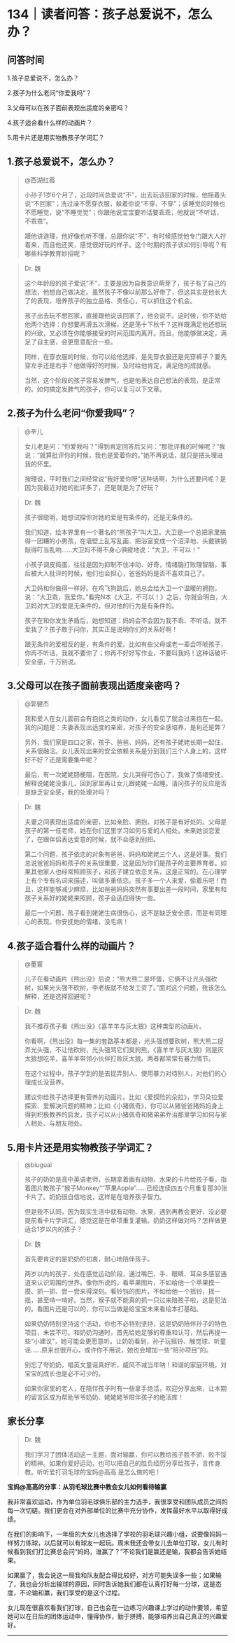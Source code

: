 # 134｜读者问答：孩子总爱说不，怎么办？

## 问答时间

1.孩子总爱说不，怎么办？

2.孩子为什么老问“你爱我吗”？

3.父母可以在孩子面前表现出适度的亲密吗？

4.孩子适合看什么样的动画片？

5.用卡片还是用实物教孩子学词汇？

## 1.孩子总爱说不，怎么办？

> @西湖红霞
> 
> 小孙子1岁6个月了，近段时间总爱说“不”，出去玩该回家的时候，他摇着头说“不回家”；洗过澡不愿穿衣服，躲着你说“不穿、不穿”；该睡觉的时候也不愿睡觉，说“不睡觉觉”；你跟他说宝宝要听话要乖乖，他就说“不听话，不乖乖”。
> 
> 跟他讲道理，他好像也听不懂，总跟你说“不”，有时候感觉他专门跟大人拧着来，而且他还笑，感觉很好玩的样子。这个时期的孩子该如何引导呢？有哪些科学教育妙招呢？

> Dr. 魏
> 
> 这个年龄段的孩子爱说“不”，主要是因为自我意识萌芽了，孩子有了自己的想法，他想自己做决定。虽然孩子不像以前那么好带了，但这其实是他长大了的表现，培养孩子的独立品格、责任心，可以抓住这个机会。
> 
> 孩子出去玩不想回家，直接跟他说该回家了，他会说不。这时候，你不妨给他两个选择：你想要再滑五次滑梯，还是荡十下秋千？这样既满足他还想玩的兴致，又必须在你能够接受的时间范围内离开。而且，他能够做决定，满足了自主感，会更愿意配合一些。
> 
> 同样，在穿衣服的时候，你可以给他选择，是先穿衣服还是先穿裤子？要先穿左手还是右手？他做得好的时候，及时给他肯定，满足他的成就感。
> 
> 当然，这个阶段的孩子容易发脾气，也是他表达自己想法的表现，是正常的。如何搞定发脾气的孩子，你可以复习以下文章。

## 2.孩子为什么老问“你爱我吗”？

> @辛儿
> 
> 女儿老是问：“你爱我吗？”得到肯定回答后又问：“那批评我的时候呢？”我说：“就算批评你的时候，我也是爱着你的。”她不再说话，就只是把头埋进我的怀里。
> 
> 按理说，平时我们之间经常说“我好爱你呀”这种话啊，为什么还要问呢？是因为我最近对她的批评多了，还是就是为了好玩？

> Dr. 魏
> 
> 孩子很聪明，她想试探你对她的爱是有条件的，还是无条件的。
> 
> 我们知道，绘本界里有一个著名的“熊孩子”叫大卫。大卫是一个总把家里搞得一团糟的小男孩，在墙壁上乱写乱画、把浴室变成一个沼泽地、头戴铁锅敲得叮当乱响……大卫妈不得不身心俱疲地说：“大卫，不可以！”
> 
> 小孩子调皮捣蛋，往往是因为抑制不住冲动、好奇，情绪脑打败理智脑，事后被大人批评的时候，他们也会担心，爸爸妈妈是否不喜欢自己了。
> 
> 大卫妈和你做得一样好。在鸡飞狗跳后，她总会给大卫一个温暖的拥抱，说：“大卫乖，我爱你。”看完N本《大卫，不可以！》之后，你就会明白，大卫妈对大卫的爱是无条件的，但对他的行为是有条件的。
> 
> 孩子在和你发生矛盾后，她想知道：妈妈会不会因为我不乖、不听话，就不爱我了？孩子敢于问你，其实正是说明你们的关系好啊！
> 
> 跟无条件的爱相反的是，有条件的爱。比如有些父母或老一辈会吓唬孩子，你再不听话，我就不要你了；你再不好好写作业，不要叫我妈！这种话破坏安全感，千万别说。

## 3.父母可以在孩子面前表现出适度亲密吗？

> @郭健杰
> 
> 我和爱人在女儿面前会有抱抱之类的动作，女儿看见了就会过来抱在一起。我的问题是：夫妻表现出适度的亲密，对孩子的安全感培养，是利还是弊？
> 
> 另外，我们家是四口之家，孩子、爸爸、妈妈，还有孩子姥姥长期一起住，关系很融洽。女儿表现出来的安全依赖关系是分到我们三个人身上的，这样好不好？还是需要集中呢？
> 
> 最后，有一次姥姥肠梗阻，在医院，女儿哭得可伤心了，我做了情绪安抚，解释说姥姥没事儿，回到家里再让女儿跟姥姥一起睡。请问孩子的反应是否是缺乏安全感，我的处理对吗？

> Dr. 魏
> 
> 夫妻之间表现出适度的亲密，比如亲脸、拥抱，对孩子是有好处的。父母是孩子的第一任老师，她在你们这里学习如何与爱的人相处。未来她谈恋爱了，在跟伴侣表达爱意的时候，就不会感到别扭。
> 
> 第二个问题，孩子依恋的对象有爸爸、妈妈和姥姥三个人，这是好事。我们总说爸爸妈妈和孩子的关系很重要，这是因为你们是孩子的主要养育者。如果其他家人也经常照顾孩子，和孩子建立依恋关系，这是正常的。在心理学上有个专有名词来描述，叫做多重依恋。孩子多一个人来爱，偷着乐吧！而且，这样能够减少麻烦，比如爸爸妈妈突然有事要出差一段时间，家里有和孩子关系好的姥姥来照顾，孩子会适应得快一些。
> 
> 最后一个问题，孩子看到姥姥生病很伤心，这不是缺乏安全感，而是有同理心的表现。你安抚她的情绪，没毛病！

## 4.孩子适合看什么样的动画片？

> @董寰
> 
> 儿子在看动画片《熊出没》后说：“熊大熊二是坏蛋，它俩不让光头强砍树，如果光头强不砍树，李老板就不给发工资了。”面对这个问题，我该怎么解释，还是选择回避呢？

> Dr. 魏
> 
> 我不推荐孩子看《熊出没》《喜羊羊与灰太狼》这种类型的动画片。
> 
> 你看啊，《熊出没》每一集的套路基本都是，光头强想要砍树，熊大熊二捉弄光头强，不让他砍树，光头强骂它们臭狗熊。《喜羊羊与灰太狼》则是灰太狼想吃羊，喜羊羊带领小伙伴打败灰太狼。两者都常常有暴力情节。
> 
> 在这个过程中，孩子学到的是去捉弄别人、使用暴力对待别人，对他们的心理成长没营养。
> 
> 建议你给孩子选择更有营养的动画片。比如《爱探险的朵拉》，学习朵拉爱探索、爱解决问题的精神；比如《小猪佩奇》，你可以从猪爸爸猪妈妈身上得到积极教养的启发，孩子可以从小猪佩奇和猪弟弟乔治那里学习如何与家人相处、与朋友相处。

## 5.用卡片还是用实物教孩子学词汇？ 

> @biuguai
> 
> 孩子的奶奶是高中英语老师，长期拿着画有动物、水果的卡片给孩子看，指着图片教孩子“猴子Monkey”“苹果Apple”……已经连续四五个月重复那30张卡片了。奶奶很自信地说，这样是在培养孩子智力。
> 
> 但是我不认同，因为现实生活中就有动物、水果，遇到再教会更好，没必要提前看卡片学词汇，感觉这是在单项重复灌输。奶奶这样做对吗？怎样做更适合1岁以内的孩子？

> Dr. 魏
> 
> 首先要肯定的是奶奶的初衷，耐心地陪伴孩子。
> 
> 两岁以内的孩子，处在感觉运动阶段，通过嘴巴、手、眼睛、耳朵多感官通道来认识周围的世界。像你所说的，看苹果图片，不如给他一个苹果摸一摸、抓一抓、尝一尝来得深刻。看铃铛的图片，不如给他一个摇铃，摇一摇，甚至啃一啃好。当然，猴子就不能真的抓一只过来陪孩子啦，这是犯法的。看图片还是可以的，你可以当做是给宝宝未来看绘本打基础。
> 
> 如果奶奶特别坚持这个活动，你也不必特别坚持，这是奶奶陪伴孙子的特色项目，未尝不可。和奶奶沟通时，首先给她足够的尊重和认可，然后再提一些“小建议”，她可能会更愿意听。让奶奶看到，孙子玩摇铃、触觉球、听童谣……原来也很开心，或许你不用说，她也会增加一些“陪孙项目”的。
> 
> 别忘了夸奶奶，唱英文童谣真好听，威风不减当年呐！和谐的家庭环境，对宝宝的成长也是必不可少的。
> 
> 如果你家里的老人，在陪伴孩子时有一些拿手绝活，欢迎分享出来，让本期的留言区成为帮助爷爷奶奶、姥姥姥爷陪伴孩子的绝活库！

## 家长分享

> Dr. 魏
> 
> 我们学习了团体活动这一主题，面对输赢，你可以教给孩子胜不骄、败不馁的精神。如果你爱好运动，也可以把自己的胜负经历分享给孩子，言传身教。听听爱打羽毛球的宝妈@高高 是怎么做的吧！

 **宝妈@高高的分享：从羽毛球比赛中教会女儿如何看待输赢**

我非常喜欢运动，作为单位羽毛球俱乐部的主力选手，我很享受和团队成员之间的每一次切磋。我们更会在对外部单位的比赛中充分协作，发挥最好水平以取得好成绩。 

在我们的影响下，一年级的大女儿也选择了学校的羽毛球兴趣小组，说要像妈妈一样努力练球，以后就可以有球友一起玩。周末我还会带女儿去单位打球，女儿有时候看到我们打比赛总会问“妈妈，谁赢了？”不论我们是赢还是输，我都会告诉她结果。

如果赢了，我会说这一局我和队友配合得比较好，对方可能失误多一些；如果输了，我也会分析出输球的原因，同时告诉她我们都在认真打好每一分球，这是态度，不论输和赢，我们享受的是这个过程。

女儿现在很喜欢看我们打球，自己也会在一边练习兴趣课上学过的动作要领，希望她可以在日后的团体运动中，懂得协作，勤于拼搏，能够培养出自己真正的兴趣爱好。

---
